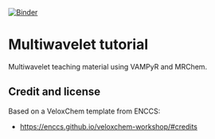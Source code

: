[![Binder](https://mybinder.org/badge_logo.svg)](https://mybinder.org/v2/gh/MRChemSoft/multiwavelet-tutorial/master)

# Multiwavelet tutorial

Multiwavelet teaching material using VAMPyR and MRChem.

## Credit and license

Based on a VeloxChem template from ENCCS:
- https://enccs.github.io/veloxchem-workshop/#credits
